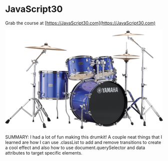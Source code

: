 ﻿# JavaScript30

Grab the course at [https://JavaScript30.com](https://JavaScript30.com)

![](blue-drums.jpg)

SUMMARY: I had a lot of fun making this drumkit! A couple neat things that I learned are how I can use .classList to add and remove transitions to create a cool effect and also how to use document.querySelector and data attributes to target specific elements. 